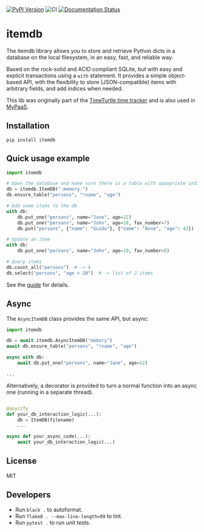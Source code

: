 [![PyPI Version](https://img.shields.io/pypi/v/itemdb.svg)](https://pypi.python.org/pypi/itemdb/)
![CI](https://github.com/almarklein/itemdb/workflows/CI/badge.svg)
[![Documentation Status](https://readthedocs.org/projects/itemdb/badge/?version=latest)](https://itemdb.readthedocs.io/en/latest/?badge=latest)

# itemdb


The itemdb library allows you to store and retrieve Python dicts in a
database on the local filesystem, in an easy, fast, and reliable way.

Based on the rock-solid and ACID compliant SQLite, but with easy and
explicit transactions using a ``with`` statement. It provides a simple
object-based API, with the flexibility to store (JSON-compatible) items
with arbitrary fields, and add indices when needed.

This lib was originally part of the [TimeTurtle time tracker](https://timeturtle.app)
and is also used in [MyPaaS](https://github.com/almarklein/mypaas).


## Installation

```
pip install itemdb
```


## Quick usage example

```py
import itemdb

# Open the database and make sure there is a table with appopriate indices
db = itemdb.ItemDB(":memory:")
db.ensure_table("persons", "!name", "age")

# Add some items to the db
with db:
    db.put_one("persons", name="Jane", age=22)
    db.put_one("persons", name="John", age=18, fav_number=7)
    db.put("persons", {"name": "Guido"}, {"name": "Anne", "age": 42})

# Update an item
with db:
    db.put_one("persons", name="John", age=19, fav_number=8)

# Query items
db.count_all("persons")  # -> 4
db.select("persons", "age > 20")  # -> list of 2 items
```

See the [guide](https://itemdb.readthedocs.io/en/latest/guide.html) for details.


## Async

The `AsyncItemDB` class provides the same API, but async:

```py
import itemdb

db = await itemdb.AsyncItemDB("memory")
await db.ensure_table("persons", "!name", "age")

async with db:
    await db.put_one("persons", name="Jane", age=22)

...
```

Alternatively, a decorator is provided to turn a normal function into an async one
(running in a separate thread).

```py

@asycify
def your_db_interaction_logic(...):
    db = ItemDB(filename)
    ...

async def your_async_code(...):
    await your_db_interaction_logic(...)
```


## License

MIT


## Developers

* Run `black .` to autoformat.
* Run `flake8 . --max-line-length=99` to lint.
* Run `pytest .` to run unit tests.
